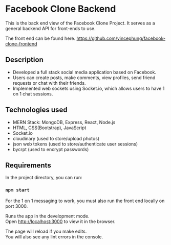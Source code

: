 # Facebook Clone Backend

This is the back end view of the Facebook Clone Project. It serves as a general backend API for front-ends to use.

The front end can be found here.  https://github.com/vincephung/facebook-clone-frontend
## Description
* Developed a full stack social media application based on Facebook.
* Users can create posts, make comments, view profiles, send friend requests or chat with their friends.
* Implemented web sockets using Socket.io, which allows users to have 1 on 1 chat sessions.


## Technologies used
* MERN Stack: MongoDB, Express, React, Node.js
* HTML, CSS(Bootstrap), JavaScript
* Socket.io
* cloudinary (used to store/upload photos)
* json web tokens (used to store/authenticate user sessions)
* bycrpt (used to encrypt passwords)


## Requirements

In the project directory, you can run:

### `npm start`
For the 1 on 1 messaging to work, you must also run the front end locally on port 3000.

Runs the app in the development mode.\
Open [http://localhost:3000](http://localhost:3000) to view it in the browser.

The page will reload if you make edits.\
You will also see any lint errors in the console.

